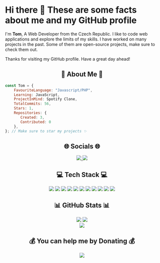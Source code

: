 # Hi there 👋 These are some facts about me and my GitHub profile
I'm **Tom**, A Web Developer from the Czech Republic. I like to code web applications and explore the limits of my skills. I have worked on many projects in the past. Some of them are open-source projects, make sure to check them out.

Thanks for visiting my GitHub profile. Have a great day ahead!
<h2 align="center"> 💫 About Me 💫</h2>

```js
const Tom = {
    FavouriteLanguage: "Javascript/PHP",
    Learning: JavaScript,
    ProjectInMind: Spotify Clone,
    TotalCommits: 56,
    Stars: 1,
    Repositories: {
       Created: 3,
       Contributed: 0
    },
}; // Make sure to star my projects ✨
```

<h2 align="center"> 🌐 Socials 🌐</h2>

<div align="center">
    <a href="https://linkedin.com/in/tomáš-bosák">
        <img src="https://img.shields.io/badge/LinkedIn-%230077B5.svg?logo=linkedin&logoColor=white">
    </a>
    <a href="https://stackoverflow.com/users/20630897">
        <img src="https://img.shields.io/badge/-Stackoverflow-FE7A16?logo=stack-overflow&logoColor=white">
    </a>
</div>

<h2 align="center"> 💻 Tech Stack 💻 </h2>

<div align="center">
    <img src="https://img.shields.io/badge/php-%23777BB4.svg?style=plastic&logo=php&logoColor=white">
    <img src="https://img.shields.io/badge/css3-%231572B6.svg?style=plastic&logo=css3&logoColor=white">
    <img src="https://img.shields.io/badge/html5-%23E34F26.svg?style=plastic&logo=html5&logoColor=white">
    <img src="https://img.shields.io/badge/javascript-%23323330.svg?style=plastic&logo=javascript&logoColor=%23F7DF1E">
    <img src="https://img.shields.io/badge/react-%2320232a.svg?style=plastic&logo=react&logoColor=%2361DAFB">
    <img src="https://img.shields.io/badge/c%23-%23239120.svg?style=plastic&logo=c-sharp&logoColor=white">
    <img src="https://img.shields.io/badge/markdown-%23000000.svg?style=plastic&logo=markdown&logoColor=white">
    <img src="https://img.shields.io/badge/netlify-%23000000.svg?style=plastic&logo=netlify&logoColor=#00C7B7">
    <img src="https://img.shields.io/badge/NPM-%23000000.svg?style=plastic&logo=npm&logoColor=white">
    <img src="https://img.shields.io/badge/mysql-%2300f.svg?style=plastic&logo=mysql&logoColor=white">
    <img src="https://img.shields.io/badge/Microsoft%20SQL%20Sever-CC2927?style=plastic&logo=microsoft%20sql%20server&logoColor=white">
</div>

<h2 align="center"> 📊 GitHub Stats 📊 </h2>

<div align="center">
    <img src="https://github-readme-stats.vercel.app/api?username=wodosharlatan&theme=dark&hide_border=false&include_all_commits=true&count_private=true">
    <img src="https://github-readme-streak-stats.herokuapp.com/?user=wodosharlatan&theme=dark&hide_border=false">
</div>

<div align="center">
    <img src="https://github-readme-stats.vercel.app/api/top-langs/?username=wodosharlatan&theme=dark&hide_border=false&include_all_commits=true&count_private=true&layout=compact">
</div>



<h2 align="center"> 💰 You can help me by Donating 💰 </h2>

<div align="center">
    <a align="center" href="https://buymeacoffee.com/bosic">
        <img src="https://img.shields.io/badge/Buy%20Me%20a%20Coffee-ffdd00?style=plastic&logo=buy-me-a-coffee&logoColor=black">
    </a>
</div>




